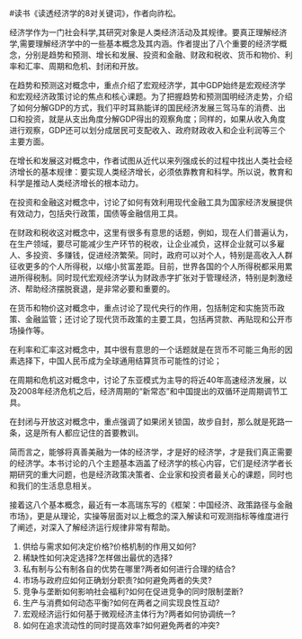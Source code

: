 #读书《读透经济学的8对关键词》，作者向祚松。

经济学作为一门社会科学,其研究对象是人类经济活动及其规律。要真正理解经济学,需要理解经济学中的一些基本概念及其内涵。作者提出了八个重要的经济学概念，分别是趋势和预测、增长和发展、投资和金融、财政和税收、货币和物价、利率和汇率、周期和危机、封闭和开放。

在趋势和预测这对概念中，重点介绍了宏观经济学，其中GDP始终是宏观经济学和宏观经济政策讨论的焦点和核心课题。为了把握趋势和预测国明经济走势，介绍了如何分解GDP的方式，我们平时耳熟能详的国民经济发展三驾马车的消费、出口和投资，就是从支出角度分解GDP得出的观察角度；同样的，如果从收入角度进行观察，GDP还可以划分成居民可支配收入、政府财政收入和企业利润等三个主要方面。

在增长和发展这对概念中，作者试图从近代以来列强成长的过程中找出人类社会经济增长的基本规律：要实现人类经济增长，必须依靠教育和科学。所以说，教育和科学是推动人类经济增长的根本动力。

在投资和金融这对概念中，讨论了如何有效利用现代金融工具为国家经济发展提供有效动力，包括央行政策，国债等金融信用工具。

在财政和税收这对概念中，这里有很多有意思的话题，例如，现在人们普遍认为，在生产领域，要尽可能减少生产环节的税收，让企业减负，这样企业就可以多雇人、多投资、多赚钱，促进经济繁荣。同时，政府可以对个人，特别是高收入人群征收更多的个人所得税，以缩小贫富差距。目前，世界各国的个人所得税都采用累进所得税制。同时现代宏观经济学认为财政赤字扩张对于管理经济，特别是刺激经济、帮助经济摆脱衰退，是非常必要和重要的。

在货币和物价这对概念中，重点讨论了现代央行的作用，包括制定和实施货币政策、金融监管；还讨论了现代货币政策的主要工具，包括再贷款、再贴现和公开市场操作等。

在利率和汇率这对概念中，其中很有意思的一个话题就是在货币不可能三角形的因素选择下，中国人民币成为全球通用结算货币可能性的讨论；

在周期和危机这对概念中，讨论了东亚模式为主导的将近40年高速经济发展，以及2008年经济危机之后，经济周期的“新常态”和中国提出的双循环逆周期调节工具。

在封闭与开放这对概念中，重点强调了如果闭关锁国，故步自封，那么就是死路一条，这是所有人都应记住的首要教训。

简而言之，能够将真善美融为一体的经济学，才是好的经济学，才是我们真正需要的经济学。本书讨论的八个主题基本涵盖了经济学的核心内容，它们是经济学者长期研究的重大问题，也是经济政策决策者、企业家和投资者最关心的课题，同时也和我们的生活息息相关。

接着这八个基本概念，最近有一本高瑞东写的《框架：中国经济、政策路径与金融市场》，更是从理论，实操等层面对以上概念的深入解读和可观测指标等维度进行了阐述，对深入了解经济运行规律非常有帮助。



1. 供给与需求如何决定价格?价格机制的作用又如何?
2. 稀缺性如何决定选择?怎样做出最优的选择?
3. 私有制与公有制各自的优势在哪里?两者如何进行合理的结合?
4. 市场与政府应如何正确划分职责?如何避免两者的失灵?
5. 竞争与垄断如何影响社会福利?如何在促进竞争的同时限制垄断?
6. 生产与消费如何动态平衡?如何在两者之间实现良性互动?
7. 宏观经济运行如何基于微观经济主体行为?两者如何协调统一?
8. 如何在追求流动性的同时提高效率?如何避免两者的冲突?